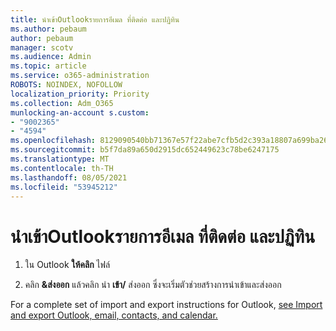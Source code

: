 ```yaml
---
title: นําเข้าOutlookรายการอีเมล ที่ติดต่อ และปฏิทิน
ms.author: pebaum
author: pebaum
manager: scotv
ms.audience: Admin
ms.topic: article
ms.service: o365-administration
ROBOTS: NOINDEX, NOFOLLOW
localization_priority: Priority
ms.collection: Adm_O365
munlocking-an-account s.custom:
- "9002365"
- "4594"
ms.openlocfilehash: 8129090540bb71367e57f22abe7cfb5d2c393a18807a699ba26440928a87fbe7
ms.sourcegitcommit: b5f7da89a650d2915dc652449623c78be6247175
ms.translationtype: MT
ms.contentlocale: th-TH
ms.lasthandoff: 08/05/2021
ms.locfileid: "53945212"
---
```

# <a name="import-and-export-outlook-email-contacts-and-calendar-items"></a>นําเข้าOutlookรายการอีเมล ที่ติดต่อ และปฏิทิน

1. ใน Outlook **ให้คลิก** ไฟล์

2. คลิก **&ส่งออก** แล้วคลิก นํา **เข้า/** ส่งออก ซึ่งจะเริ่มตัวช่วยสร้างการนําเข้าและส่งออก

For a complete set of import and export instructions for Outlook, [see Import and export Outlook, email, contacts, and calendar.](https://support.office.com/article/import-and-export-outlook-email-contacts-and-calendar-92577192-3881-4502-b79d-c3bbada6c8ef)
